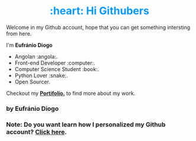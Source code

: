 <h1 style="text-align: center; color: #0099ff">:heart: Hi Githubers</h1>

<p>Welcome in my Github account, hope that you can get something intersting from here.</p> 
<p>I'm <strong>Eufránio Diogo</strong></p>
<ul>
    <li>Angolan :angola:.</li>
    <li>Front-end Developer :computer:.</li>
    <li>Computer Science Student :book:.</li>
    <li>Python Lover :snake:.</li>
    <li>Open Sourcer.</li>
</ul>

<p>Checkout my <a href="https://www.eufraniodiogo.github.io/"><strong>Portifolio.</strong></a> to find more about my work.</p>

<h3>by Eufránio Diogo<h3>
  
**Note:** Do you want learn how I personalized my Github account? [Click here](https://dev.to/natterstefan/how-to-add-a-readme-to-your-github-profile-2bo9).
